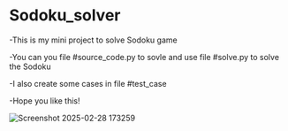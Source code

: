 # Sodoku_solver
-This is my mini project to solve Sodoku game

-You can you file #source_code.py to sovle  and use file #solve.py to solve the Sodoku 

-I also create some cases in file #test_case 

-Hope you like this!

![Screenshot 2025-02-28 173259](https://github.com/user-attachments/assets/f14f6d1c-2e53-45ea-acb0-166dfafc464c)
